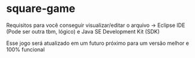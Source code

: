 # square-game

Requisitos para você conseguir visualizar/editar o arquivo -> Eclipse IDE (Pode ser outra tbm, lógico) e Java SE Development Kit (SDK)

Esse jogo será atualizado em um futuro próximo para um versão melhor e 100% funcional
